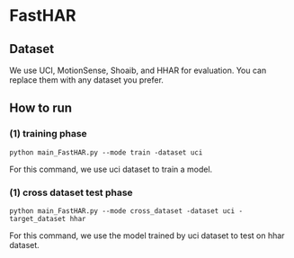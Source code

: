 # FastHAR

## Dataset
We use UCI, MotionSense, Shoaib, and HHAR for evaluation. You can replace them with any dataset you prefer. 

## How to run
### (1) training phase
```shell
python main_FastHAR.py --mode train -dataset uci
```
For this command, we use uci dataset to train a model.

### (1) cross dataset test phase
```shell
python main_FastHAR.py --mode cross_dataset -dataset uci -target_dataset hhar
```
For this command, we use the model trained by uci dataset to test on hhar dataset.
